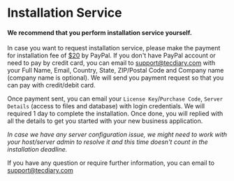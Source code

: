 # Installation Service

#### We recommend that you perform installation service yourself.

In case you want to request installation service, please make the payment for installation fee of [$20](https://www.paypal.me/tecdiary/20usd) by PayPal. If you don't have PayPal account or need to pay by credit card, you can email to support@tecdiary.com with your Full Name, Email, Country, State, ZIP/Postal Code and Company name (company name is optional). We will send you payment request so that you can pay with credit/debit card.

Once payment sent, you can email your `License Key`/`Purchase Code`, `Server Details` (access to files and database) with login credentials. We will required 1 day to complete the installation. Once done, you will replied with all the details to get you started with your new business application.

_In case we have any server configuration issue, we might need to work with your host/server admin to resolve it and this time doesn't count in the installation deadline._

If you have any question or require further information, you can email to support@tecdiary.com
